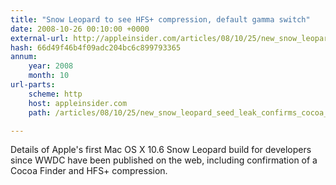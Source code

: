 ```yaml
---
title: "Snow Leopard to see HFS+ compression, default gamma switch"
date: 2008-10-26 00:10:00 +0000
external-url: http://appleinsider.com/articles/08/10/25/new_snow_leopard_seed_leak_confirms_cocoa_finder_more
hash: 66d49f46b4f09adc204bc6c899793365
annum:
    year: 2008
    month: 10
url-parts:
    scheme: http
    host: appleinsider.com
    path: /articles/08/10/25/new_snow_leopard_seed_leak_confirms_cocoa_finder_more

---
```


Details of Apple's first Mac OS X 10.6 Snow Leopard build for developers since WWDC have been published on the web, including confirmation of a Cocoa Finder and HFS+ compression.
